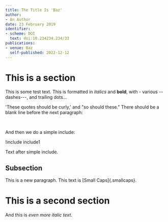 ```yaml
---
title: The Title Is 'Baz'
author:
- An Author
date: 23 February 2019
identifier:
- scheme: DOI
  text: doi:10.234234.234/33
publications:
- venue: Baz
  self-published: 2022-12-12
---
```


# This is a section

This is some test text. This is formatted in *italics* and **bold**, with - various -- dashes---, and trailing dots...

'These quotes should be curly,' and "so should these." There should be a blank line before the next paragraph:

&nbsp;

And then we do a simple include:

!include include1

Text after simple include.

## Subsection

This is a new paragraph. This text is [Small Caps]{.smallcaps}.

# This is a second section

And this is *even more italic text*.
